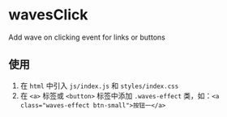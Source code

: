 # wavesClick
Add wave on clicking event for links or buttons

## 使用
1. 在 `html` 中引入 `js/index.js` 和 `styles/index.css`
2. 在 `<a>` 标签或 `<button>` 标签中添加 `.waves-effect` 类，如：`<a class="waves-effect btn-small">按钮一</a>`